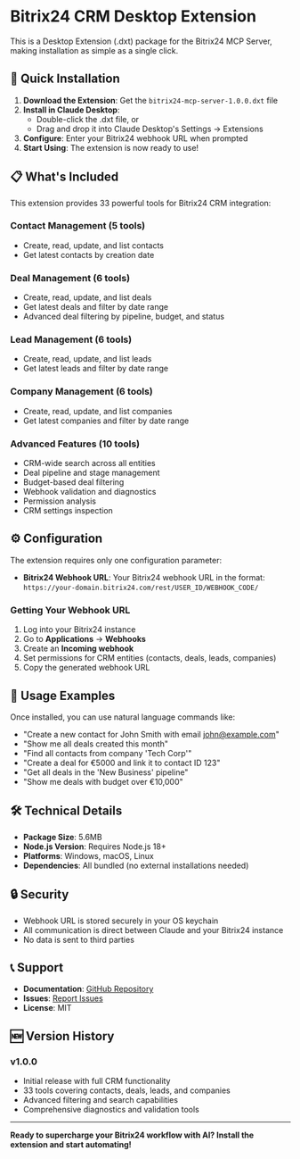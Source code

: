 # Bitrix24 CRM Desktop Extension

This is a Desktop Extension (.dxt) package for the Bitrix24 MCP Server, making installation as simple as a single click.

## 🚀 Quick Installation

1. **Download the Extension**: Get the `bitrix24-mcp-server-1.0.0.dxt` file
2. **Install in Claude Desktop**: 
   - Double-click the .dxt file, or
   - Drag and drop it into Claude Desktop's Settings → Extensions
3. **Configure**: Enter your Bitrix24 webhook URL when prompted
4. **Start Using**: The extension is now ready to use!

## 📋 What's Included

This extension provides 33 powerful tools for Bitrix24 CRM integration:

### Contact Management (5 tools)
- Create, read, update, and list contacts
- Get latest contacts by creation date

### Deal Management (6 tools)
- Create, read, update, and list deals
- Get latest deals and filter by date range
- Advanced deal filtering by pipeline, budget, and status

### Lead Management (6 tools)
- Create, read, update, and list leads
- Get latest leads and filter by date range

### Company Management (6 tools)
- Create, read, update, and list companies
- Get latest companies and filter by date range

### Advanced Features (10 tools)
- CRM-wide search across all entities
- Deal pipeline and stage management
- Budget-based deal filtering
- Webhook validation and diagnostics
- Permission analysis
- CRM settings inspection

## ⚙️ Configuration

The extension requires only one configuration parameter:

- **Bitrix24 Webhook URL**: Your Bitrix24 webhook URL in the format:
  `https://your-domain.bitrix24.com/rest/USER_ID/WEBHOOK_CODE/`

### Getting Your Webhook URL

1. Log into your Bitrix24 instance
2. Go to **Applications** → **Webhooks**
3. Create an **Incoming webhook**
4. Set permissions for CRM entities (contacts, deals, leads, companies)
5. Copy the generated webhook URL

## 🔧 Usage Examples

Once installed, you can use natural language commands like:

- "Create a new contact for John Smith with email john@example.com"
- "Show me all deals created this month"
- "Find all contacts from company 'Tech Corp'"
- "Create a deal for €5000 and link it to contact ID 123"
- "Get all deals in the 'New Business' pipeline"
- "Show me deals with budget over €10,000"

## 🛠️ Technical Details

- **Package Size**: 5.6MB
- **Node.js Version**: Requires Node.js 18+
- **Platforms**: Windows, macOS, Linux
- **Dependencies**: All bundled (no external installations needed)

## 🔒 Security

- Webhook URL is stored securely in your OS keychain
- All communication is direct between Claude and your Bitrix24 instance
- No data is sent to third parties

## 📞 Support

- **Documentation**: [GitHub Repository](https://github.com/gunnit/bitrix24-mcp-server)
- **Issues**: [Report Issues](https://github.com/gunnit/bitrix24-mcp-server/issues)
- **License**: MIT

## 🆕 Version History

### v1.0.0
- Initial release with full CRM functionality
- 33 tools covering contacts, deals, leads, and companies
- Advanced filtering and search capabilities
- Comprehensive diagnostics and validation tools

---

**Ready to supercharge your Bitrix24 workflow with AI? Install the extension and start automating!**
